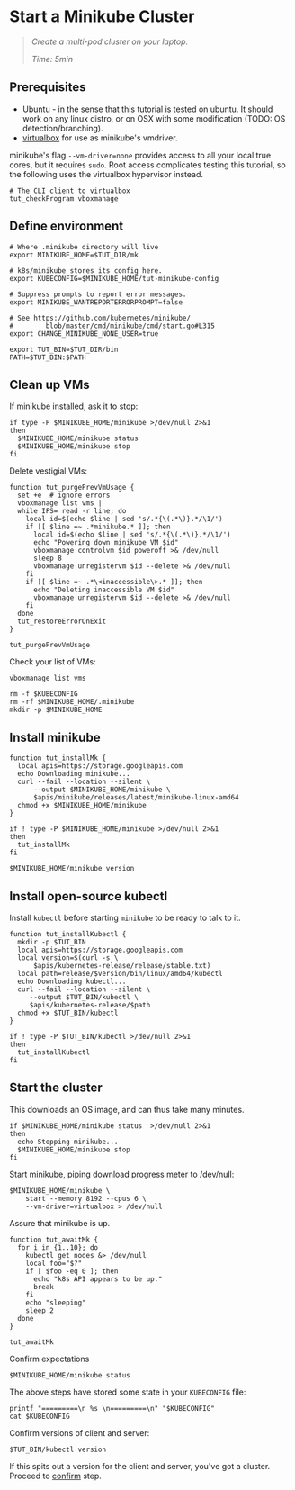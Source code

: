 # Start a Minikube Cluster

> _Create a multi-pod cluster on your laptop._
>
> _Time: 5min_

## Prerequisites

[virtualbox]: https://www.virtualbox.org/

* Ubuntu - in the sense that this tutorial is tested on ubuntu.
  It should work on any linux distro, or on OSX with
  some modification  (TODO: OS detection/branching).
* [virtualbox] for use as minikube's vmdriver.

minikube's flag `--vm-driver=none` provides access to
all your local true cores, but it requires `sudo`.
Root access complicates testing this tutorial, so the
following uses the virtualbox hypervisor instead.


<!-- @checkPrerequisites @test -->
```
# The CLI client to virtualbox
tut_checkProgram vboxmanage
```

## Define environment

<!-- @env @test -->
```
# Where .minikube directory will live
export MINIKUBE_HOME=$TUT_DIR/mk

# k8s/minikube stores its config here.
export KUBECONFIG=$MINIKUBE_HOME/tut-minikube-config

# Suppress prompts to report error messages.
export MINIKUBE_WANTREPORTERRORPROMPT=false

# See https://github.com/kubernetes/minikube/
#        blob/master/cmd/minikube/cmd/start.go#L315
export CHANGE_MINIKUBE_NONE_USER=true

export TUT_BIN=$TUT_DIR/bin
PATH=$TUT_BIN:$PATH
```

## Clean up VMs

If minikube installed, ask it to stop:
<!-- @stopPrevMk @test -->
```
if type -P $MINIKUBE_HOME/minikube >/dev/null 2>&1
then
  $MINIKUBE_HOME/minikube status
  $MINIKUBE_HOME/minikube stop
fi
```

Delete vestigial VMs:
<!-- @funcToPurgePrevMk @env @test -->
```
function tut_purgePrevVmUsage {
  set +e  # ignore errors
  vboxmanage list vms |
  while IFS= read -r line; do
    local id=$(echo $line | sed 's/.*{\(.*\)}.*/\1/')
    if [[ $line =~ .*minikube.* ]]; then
      local id=$(echo $line | sed 's/.*{\(.*\)}.*/\1/')
      echo "Powering down minikube VM $id"
      vboxmanage controlvm $id poweroff >& /dev/null
      sleep 8
      vboxmanage unregistervm $id --delete >& /dev/null
    fi
    if [[ $line =~ .*\<inaccessible\>.* ]]; then
      echo "Deleting inaccessible VM $id"
      vboxmanage unregistervm $id --delete >& /dev/null
    fi
  done
  tut_restoreErrorOnExit
}
```

<!-- @doPurgePrevMk @test -->
```
tut_purgePrevVmUsage
```

Check your list of VMs:

<!-- @listVms @test -->
```
vboxmanage list vms
```

<!-- @removeOldMkState @test -->
```
rm -f $KUBECONFIG
rm -rf $MINIKUBE_HOME/.minikube
mkdir -p $MINIKUBE_HOME
```

## Install minikube

<!-- @funcInstallMk @env @test -->
```
function tut_installMk {
  local apis=https://storage.googleapis.com
  echo Downloading minikube...
  curl --fail --location --silent \
      --output $MINIKUBE_HOME/minikube \
      $apis/minikube/releases/latest/minikube-linux-amd64
  chmod +x $MINIKUBE_HOME/minikube
}
```

<!-- @installMk @test -->
```
if ! type -P $MINIKUBE_HOME/minikube >/dev/null 2>&1
then
  tut_installMk
fi
```

<!-- @confirmVersion @test -->
```
$MINIKUBE_HOME/minikube version
```

## Install open-source kubectl

Install `kubectl` before starting `minikube` to be
ready to talk to it.

<!-- @downloadKubectl @env @test -->
```
function tut_installKubectl {
  mkdir -p $TUT_BIN
  local apis=https://storage.googleapis.com
  local version=$(curl -s \
      $apis/kubernetes-release/release/stable.txt)
  local path=release/$version/bin/linux/amd64/kubectl
  echo Downloading kubectl...
  curl --fail --location --silent \
     --output $TUT_BIN/kubectl \
     $apis/kubernetes-release/$path
  chmod +x $TUT_BIN/kubectl
}
```

<!-- @funcInstallKubectl @test -->
```
if ! type -P $TUT_BIN/kubectl >/dev/null 2>&1
then
  tut_installKubectl
fi
```


## Start the cluster

This downloads an OS image, and can thus take many
minutes.

<!-- @stopMkCluster @test -->
```
if $MINIKUBE_HOME/minikube status  >/dev/null 2>&1
then
  echo Stopping minikube...
  $MINIKUBE_HOME/minikube stop
fi
```

Start minikube, piping download progress meter to /dev/null:
<!-- @startMkCluster @test -->
```
$MINIKUBE_HOME/minikube \
    start --memory 8192 --cpus 6 \
    --vm-driver=virtualbox > /dev/null
```

Assure that minikube is up.

<!-- @funcToWaitForIt @env @test -->
```
function tut_awaitMk {
  for i in {1..10}; do
    kubectl get nodes &> /dev/null
    local foo="$?"
    if [ $foo -eq 0 ]; then
      echo "k8s API appears to be up."
      break
    fi
    echo "sleeping"
    sleep 2
  done
}
```

<!-- @waitForIt @test -->
```
tut_awaitMk
```

Confirm expectations

<!-- @confirmUp @test -->
```
$MINIKUBE_HOME/minikube status
```

The above steps have stored some state
in your `KUBECONFIG` file:

<!-- @catKubeConfig @test -->
```
printf "=========\n %s \n=========\n" "$KUBECONFIG"
cat $KUBECONFIG
```

Confirm versions of client and server:

<!-- @kubectlVersion @test -->
```
$TUT_BIN/kubectl version
```

If this spits out a version for the client and server,
you've got a cluster.  Proceed to
[confirm](/startCluster/confirm) step.
